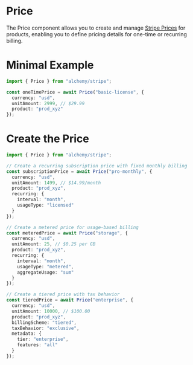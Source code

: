 # Price

The Price component allows you to create and manage [Stripe Prices](https://stripe.com/docs/api/prices) for products, enabling you to define pricing details for one-time or recurring billing.

# Minimal Example

```ts
import { Price } from "alchemy/stripe";

const oneTimePrice = await Price("basic-license", {
  currency: "usd",
  unitAmount: 2999, // $29.99
  product: "prod_xyz"
});
```

# Create the Price

```ts
import { Price } from "alchemy/stripe";

// Create a recurring subscription price with fixed monthly billing
const subscriptionPrice = await Price("pro-monthly", {
  currency: "usd",
  unitAmount: 1499, // $14.99/month
  product: "prod_xyz",
  recurring: {
    interval: "month",
    usageType: "licensed"
  }
});

// Create a metered price for usage-based billing
const meteredPrice = await Price("storage", {
  currency: "usd",
  unitAmount: 25, // $0.25 per GB
  product: "prod_xyz",
  recurring: {
    interval: "month",
    usageType: "metered",
    aggregateUsage: "sum"
  }
});

// Create a tiered price with tax behavior
const tieredPrice = await Price("enterprise", {
  currency: "usd",
  unitAmount: 10000, // $100.00
  product: "prod_xyz",
  billingScheme: "tiered",
  taxBehavior: "exclusive",
  metadata: {
    tier: "enterprise",
    features: "all"
  }
});
```